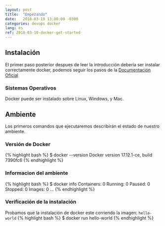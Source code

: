 ```yaml
---
layout: post
title:  "Empezando"
date:   2018-03-10 13:00:00 -0300
categories: devops docker
lang: es
ref: 2018-03-10-docker-get-started
---
```


## Instalación

El primer paso posterior despues de leer la introducción debería ser instalar correctamente docker, podemos seguir los pasos de la [Documentación Oficial][install-docker]

### Sistemas Operativos
Docker puede ser instalado sobre Linux, Windows, y Mac.

## Ambiente

Los primeros comandos que ejecutaremos describirán el estado de nuestro ambiente.

### Versión de Docker
{% highlight bash %}
$ docker --version
Docker version 17.12.1-ce, build 7390fc6
{% endhighlight %}

### Informacion del ambiente
{% highlight bash %}
$ docker info
Containers: 0
 Running: 0
 Paused: 0
 Stopped: 0
Images: 0
...
{% endhighlight %}

### Verificación de la instalación
Probamos que la instalación de docker este corriendo la imagen: `hello-world`
{% highlight bash %}
$ docker run hello-world
{% endhighlight %}

[install-docker]: https://docs.docker.com/install/
